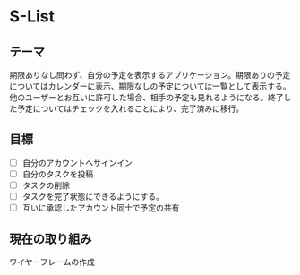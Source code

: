 # S-List
## テーマ
期限ありなし問わず、自分の予定を表示するアプリケーション。期限ありの予定についてはカレンダーに表示、期限なしの予定については一覧として表示する。他のユーザーとお互いに許可した場合、相手の予定も見れるようになる。終了した予定についてはチェックを入れることにより、完了済みに移行。

## 目標
- [ ] 自分のアカウントへサインイン
- [ ] 自分のタスクを投稿
- [ ] タスクの削除
- [ ] タスクを完了状態にできるようにする。
- [ ] 互いに承認したアカウント同士で予定の共有

## 現在の取り組み
ワイヤーフレームの作成